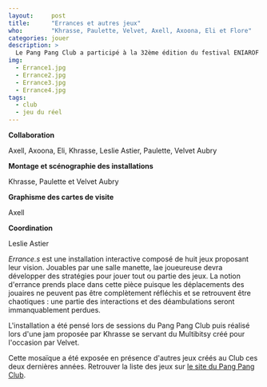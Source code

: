 ```yaml
---
layout:     post
title:      "Errances et autres jeux"
who:        "Khrasse, Paulette, Velvet, Axell, Axoona, Eli et Flore"
categories: jouer
description: >
  Le Pang Pang Club a participé à la 32ème édition du festival ENIAROF pour lequel a été conçu <em>Errance.s</em> une installation collaborative ainsi des bornes de jeux faits au Club.
img:
  - Errance1.jpg
  - Errance2.jpg
  - Errance3.jpg
  - Errance4.jpg
tags:
  - club
  - jeu du réel
---
```


**Collaboration**

Axell, Axoona, Eli, Khrasse, Leslie Astier, Paulette, Velvet Aubry

**Montage et scénographie des installations**

Khrasse, Paulette et Velvet Aubry

**Graphisme des cartes de visite**

Axell

**Coordination**

Leslie Astier

*Errance.s* est une installation interactive composé de huit jeux proposant leur vision. Jouables par une salle manette, lae joueureuse devra développer des stratégies pour jouer tout ou partie des jeux. La notion d'errance prends place dans cette pièce puisque les déplacements des jouaires ne peuvent pas être complètement réfléchis et se retrouvent être chaotiques : une partie des interactions et des déambulations seront immanquablement perdues.

L'installation a été pensé lors de sessions du Pang Pang Club puis réalisé lors d'une jam proposée par Khrasse se servant du Multibitsy créé pour l'occasion par Velvet.

Cette mosaïque a été exposée en présence d'autres jeux créés au Club ces deux dernières années. Retrouver la liste des jeux sur [le site du Pang Pang Club](http://pangpangclub.com/article/eniarof-32).